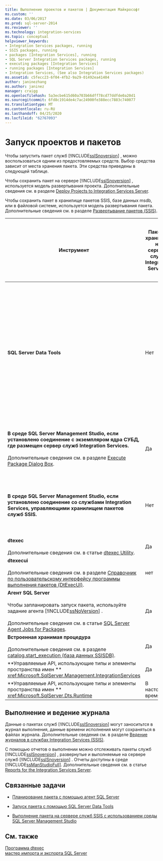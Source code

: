 ```yaml
---
title: Выполнение проектов и пакетов | Документация Майкрософт
ms.custom: ''
ms.date: 03/06/2017
ms.prod: sql-server-2014
ms.reviewer: ''
ms.technology: integration-services
ms.topic: conceptual
helpviewer_keywords:
- Integration Services packages, running
- SSIS packages, running
- packages [Integration Services], running
- SQL Server Integration Services packages, running
- executing packages [Integration Services]
- running packages [Integration Services]
- Integration Services, (See also Integration Services packages)
ms.assetid: c5fecc23-6f04-4fb2-9a29-01492ea41404
author: janinezhang
ms.author: janinez
manager: craigg
ms.openlocfilehash: 5a3ecbe615d60a703b66dff78cd77ddfde0a20d1
ms.sourcegitcommit: 6fd8c1914de4c7ac24900fe388ecc7883c740077
ms.translationtype: MT
ms.contentlocale: ru-RU
ms.lasthandoff: 04/25/2020
ms.locfileid: "62767093"
---
```

# <a name="execution-of-projects-and-packages"></a>Запуск проектов и пакетов
  Чтобы запустить пакет служб [!INCLUDE[ssISnoversion](../../includes/ssisnoversion-md.md)] , можно воспользоваться одним из предостовляемых средств. Выбор средства зависит от места хранения пакета. Эти средства приведены в следующей таблице.  
  
 Чтобы сохранить пакет на сервере [!INCLUDE[ssISnoversion](../../includes/ssisnoversion-md.md)] , используется модель развертывания проекта. Дополнительные сведения см. в разделе [Deploy Projects to Integration Services Server](../deploy-projects-to-integration-services-server.md).  
  
 Чтобы сохранить пакет в хранилище пакетов SSIS, базе данных msdb, или в файловой системе, используется модель развертывания пакета. Дополнительные сведения см. в разделе [Развертывание пакетов &#40;SSIS&#41;](legacy-package-deployment-ssis.md).  
  
|Инструмент|Пакеты, хранимые на сервере служб Integration Services|Пакеты, которые находятся в хранилище пакетов служб SSIS предыдущих версий или в базе данных msdb.|Пакеты, хранимые в файловой системе вне расположения входящего в состав хранилища пакетов SSIS.|  
|----------|-----------------------------------------------------------------|--------------------------------------------------------------------------------|-----------------------------------------------------------------------------------------------------------------|  
|**SQL Server Data Tools**|Нет|Нет<br /><br /> Однако существующий пакет можно добавить в проект из хранилища пакетов [!INCLUDE[ssIS](../../includes/ssis-md.md)] , включающего в себя базу данных msdb. При добавлении существующего пакета в проект таким методом локальная копия пакета создается в файловой системе.|Да|  
|**В среде SQL Server Management Studio, если установлено соединение с экземпляром ядра СУБД, где размещен сервер служб Integration Services.**<br /><br /> Дополнительные сведения см. в разделе [Execute Package Dialog Box](../execute-package-dialog-box.md).|Да|Нет<br /><br /> Однако из этих расположений пакет можно импортировать на сервер.|Нет<br /><br /> Однако пакет можно импортировать на сервер из файловой системы.|  
|**В среде SQL Server Management Studio, если установлено соединение со службами Integration Services, управляющими хранилищем пакетов служб SSIS.**|Нет|Да|Нет<br /><br /> Однако пакет можно импортировать в хранилище пакетов служб [!INCLUDE[ssIS](../../includes/ssis-md.md)] из файловой системы.|  
|**dtexec**<br /><br /> Дополнительные сведения см. в статье [dtexec Utility](dtexec-utility.md).|Да|Да|Да|  
|**dtexecui**<br /><br /> Дополнительные сведения см. в разделе [Справочник по пользовательскому интерфейсу программы выполнения пакетов (DtExecUI)](execute-package-utility-dtexecui-ui-reference.md).|нет|Да|Да|  
|**Агент SQL Server**<br /><br /> Чтобы запланировать запуск пакета, используйте задание агента [!INCLUDE[ssNoVersion](../../includes/ssnoversion-md.md)] .<br /><br /> Дополнительные сведения см. в статье [SQL Server Agent Jobs for Packages](sql-server-agent-jobs-for-packages.md).|Да|Да|Да|  
|**Встроенная хранимая процедура**<br /><br /> Дополнительные сведения см. в разделе [catalog.start_execution (база данных SSISDB)](/sql/integration-services/system-stored-procedures/catalog-start-execution-ssisdb-database).|Да|Нет|Нет|  
|**Управляемые API, использующие типы и элементы пространства имен ** <xref:Microsoft.SqlServer.Management.IntegrationServices>|Да|Нет|Нет|  
|**Управляемые API, использующие типы и элементы пространства имен ** <xref:Microsoft.SqlServer.Dts.Runtime>|В настоящее время нет|Да|Да|  
  
## <a name="execution-and-logging"></a>Выполнение и ведение журнала  
 Данные о пакетах служб [!INCLUDE[ssISnoversion](../../includes/ssisnoversion-md.md)] могут заноситьтся в журнал выполнения, данные времени исполнения могут сохраняться в файлах журнала. Дополнительные сведения см. в разделе [Ведение журналов в службах Integration Services (SSIS)](../performance/integration-services-ssis-logging.md).  
  
 С помощью отчетов о выполнении можно отслеживать пакеты служб [!INCLUDE[ssISnoversion](../../includes/ssisnoversion-md.md)] , развернутые и выполняемые на сервере служб [!INCLUDE[ssISnoversion](../../includes/ssisnoversion-md.md)] . Отчеты доступны в среде [!INCLUDE[ssManStudioFull](../../includes/ssmanstudiofull-md.md)]. Дополнительные сведения см. в статье [Reports for the Integration Services Server](../reports-for-the-integration-services-server.md).  
  
## <a name="related-tasks"></a>Связанные задачи  
  
-   [Планирование пакета с помощью агент SQL Server](../schedule-a-package-by-using-sql-server-agent.md)  
  
-   [Запуск пакета с помощью SQL Server Data Tools](../run-a-package-in-sql-server-data-tools.md)  
  
-   [Выполнение пакета на сервере служб SSIS с использованием среды SQL Server Management Studio](../run-a-package-on-the-ssis-server-using-sql-server-management-studio.md)  
  
## <a name="see-also"></a>См. также  
 [Программа dtexec](dtexec-utility.md)   
 [мастер импорта и экспорта SQL Server](../import-export-data/import-and-export-data-with-the-sql-server-import-and-export-wizard.md)  
  
  
